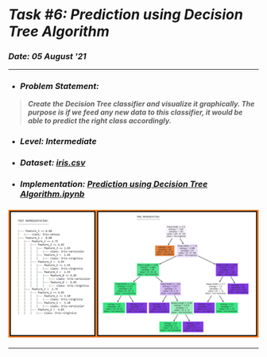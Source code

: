 # _Task #6: Prediction using Decision Tree  Algorithm_ 
### _Date: 05 August '21_
---
* ### _Problem Statement:_
> **_Create the Decision Tree classifier and visualize it graphically. The purpose is if we feed any new data to this classifier, it would be able to predict the right class accordingly._**
* ### _Level: Intermediate_
* ### _Dataset: [iris.csv](Iris.csv)_
* ### _Implementation: [Prediction using Decision Tree  Algorithm.ipynb](https://github.com/sansuthi/LGMVIP-Data-Science/blob/main/TASK%20%236/Task%20%236%20Prediction%20using%20Decision%20Tree%20Algorithm.ipynb)_
### ![](text_tree.png)
---




